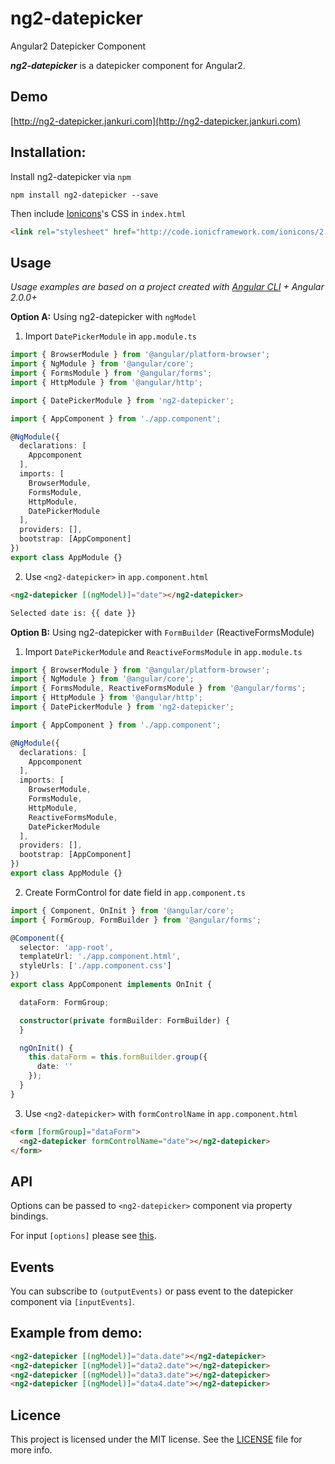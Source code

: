 # ng2-datepicker
Angular2 Datepicker Component

***ng2-datepicker*** is a datepicker component for Angular2.

## Demo

[http://ng2-datepicker.jankuri.com](http://ng2-datepicker.jankuri.com)

## Installation:

Install ng2-datepicker via `npm`

````shell
npm install ng2-datepicker --save
````

Then include [Ionicons](http://ionicons.com/)'s CSS in `index.html`

```html
<link rel="stylesheet" href="http://code.ionicframework.com/ionicons/2.0.1/css/ionicons.min.css" media="all">
```

## Usage

_Usage examples are based on a project created with [Angular CLI](https://github.com/angular/angular-cli) + Angular 2.0.0+_

**Option A:** Using ng2-datepicker with `ngModel`

1. Import `DatePickerModule` in `app.module.ts`
  ```ts
  import { BrowserModule } from '@angular/platform-browser';
  import { NgModule } from '@angular/core';
  import { FormsModule } from '@angular/forms';
  import { HttpModule } from '@angular/http';

  import { DatePickerModule } from 'ng2-datepicker';

  import { AppComponent } from './app.component';

  @NgModule({
    declarations: [
      Appcomponent
    ],
    imports: [
      BrowserModule,
      FormsModule,
      HttpModule,
      DatePickerModule
    ],
    providers: [],
    bootstrap: [AppComponent]
  })
  export class AppModule {}
  ```

2. Use `<ng2-datepicker>` in `app.component.html`
  ```html
  <ng2-datepicker [(ngModel)]="date"></ng2-datepicker>

  Selected date is: {{ date }}
  ```

**Option B:** Using ng2-datepicker with `FormBuilder` (ReactiveFormsModule)

1. Import `DatePickerModule` and `ReactiveFormsModule` in `app.module.ts`
  ```ts
  import { BrowserModule } from '@angular/platform-browser';
  import { NgModule } from '@angular/core';
  import { FormsModule, ReactiveFormsModule } from '@angular/forms';
  import { HttpModule } from '@angular/http';
  import { DatePickerModule } from 'ng2-datepicker';

  import { AppComponent } from './app.component';

  @NgModule({
    declarations: [
      Appcomponent
    ],
    imports: [
      BrowserModule,
      FormsModule,
      HttpModule,
      ReactiveFormsModule,
      DatePickerModule
    ],
    providers: [],
    bootstrap: [AppComponent]
  })
  export class AppModule {}
  ```

2. Create FormControl for date field in `app.component.ts`

  ```ts
  import { Component, OnInit } from '@angular/core';
  import { FormGroup, FormBuilder } from '@angular/forms';

  @Component({
    selector: 'app-root',
    templateUrl: './app.component.html',
    styleUrls: ['./app.component.css']
  })
  export class AppComponent implements OnInit {

    dataForm: FormGroup;

    constructor(private formBuilder: FormBuilder) {
    }

    ngOnInit() {
      this.dataForm = this.formBuilder.group({
        date: ''
      });
    }
  }
  ```

3. Use `<ng2-datepicker>` with `formControlName` in `app.component.html`

  ```html
  <form [formGroup]="dataForm">
    <ng2-datepicker formControlName="date"></ng2-datepicker>
  </form>
  ```

## API

Options can be passed to `<ng2-datepicker>` component via property bindings.

For input `[options]` please see [this](https://github.com/jkuri/ng2-datepicker/blob/master/src/components/ng2-datepicker.component.ts#L33-L40).

## Events

You can subscribe to `(outputEvents)` or pass event to the datepicker component via `[inputEvents]`.

## Example from demo:

```html
<ng2-datepicker [(ngModel)]="data.date"></ng2-datepicker>
<ng2-datepicker [(ngModel)]="data2.date"></ng2-datepicker>
<ng2-datepicker [(ngModel)]="data3.date"></ng2-datepicker>
<ng2-datepicker [(ngModel)]="data4.date"></ng2-datepicker>
```

## Licence

This project is licensed under the MIT license. See the [LICENSE](LICENSE) file for more info.

